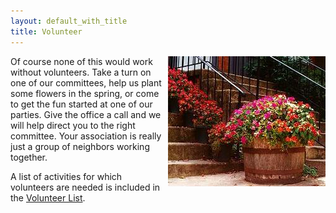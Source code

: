 ```yaml
---
layout: default_with_title
title: Volunteer
---
```

										
<img alt="Flowers" src="images/flower_bucket.jpg" style="margin-left: 10px; float:right;"/>Of course none of this would work without volunteers. Take a turn on one of our committees, help us plant some flowers in the spring, or come to get the fun started at one of our parties. Give the office a call and we will help direct you to the right committee. Your association is really just a group of neighbors working together.

A list of activities for which volunteers are needed is included in the [Volunteer List](https://skydrive.live.com/redir?resid=529E6218CA92DA58%211545).
												

